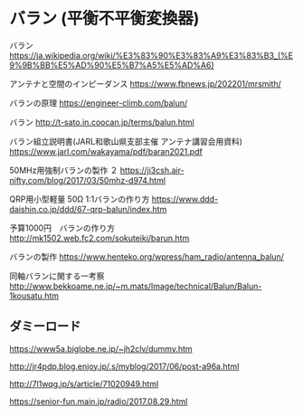 # バラン (平衡不平衡変換器)

バラン
https://ja.wikipedia.org/wiki/%E3%83%90%E3%83%A9%E3%83%B3_(%E9%9B%BB%E5%AD%90%E5%B7%A5%E5%AD%A6)

アンテナと空間のインピーダンス
https://www.fbnews.jp/202201/mrsmith/

バランの原理
https://engineer-climb.com/balun/

バラン
http://t-sato.in.coocan.jp/terms/balun.html

バラン組立説明書(JARL和歌山県支部主催 アンテナ講習会用資料)
https://www.jarl.com/wakayama/pdf/baran2021.pdf

50MHz用強制バランの製作 ２
https://ji3csh.air-nifty.com/blog/2017/03/50mhz-d974.html

QRP用小型軽量 50Ω 1:1バランの作り方
https://www.ddd-daishin.co.jp/ddd/67-qrp-balun/index.htm

予算1000円　バランの作り方
http://mk1502.web.fc2.com/sokuteiki/barun.htm

バランの製作
https://www.henteko.org/wpress/ham_radio/antenna_balun/

同軸バランに関する一考察
http://www.bekkoame.ne.jp/~m.mats/Image/technical/Balun/Balun-1kousatu.htm

## ダミーロード


https://www5a.biglobe.ne.jp/~jh2clv/dummy.htm

http://jr4pdp.blog.enjoy.jp/.s/myblog/2017/06/post-a96a.html

http://7l1wqg.jp/s/article/71020949.html

https://senior-fun.main.jp/radio/2017.08.29.html

